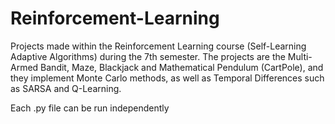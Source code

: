 # Reinforcement-Learning

Projects made within the Reinforcement Learning course (Self-Learning Adaptive Algorithms) during the 7th semester.
The projects are the Multi-Armed Bandit, Maze, Blackjack and Mathematical Pendulum (CartPole), and they implement Monte Carlo methods, as well as Temporal Differences such as SARSA and Q-Learning.

Each .py file can be run independently